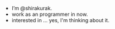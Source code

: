 
- I’m @shirakurak.
- work as an programmer in now.
- interested in ... yes, I'm thinking about it.
